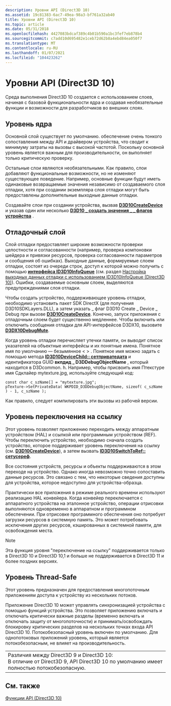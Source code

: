 ```yaml
---
description: Уровни API (Direct3D 10)
ms.assetid: 19c81383-6ac7-49ea-98a3-bf761a32ab40
title: Уровни API (Direct3D 10)
ms.topic: article
ms.date: 05/31/2018
ms.openlocfilehash: 4427083bdcaf389c4b01b590a1bc3fef7eb878b4
ms.sourcegitcommit: c7add10d695482e1ceb72d62b8a4ebd84ea050f7
ms.translationtype: MT
ms.contentlocale: ru-RU
ms.lasthandoff: 01/07/2021
ms.locfileid: "104423262"
---
```

# <a name="api-layers-direct3d-10"></a>Уровни API (Direct3D 10)

Среда выполнения Direct3D 10 создается с использованием слоев, начиная с базовой функциональности ядра и создавая необязательные функции и возможности для разработчиков во внешних слоях.

## <a name="core-layer"></a>Уровень ядра

Основной слой существует по умолчанию. обеспечение очень тонкого сопоставления между API и драйвером устройства, что сводит к минимуму затраты на вызовы с высокой частотой. Поскольку основной уровень является важным для производительности, он выполняет только критическую проверку.

Остальные слои являются необязательными. Как правило, слои добавляют функциональные возможности, но не изменяют существующее поведение. Например, основные функции будут иметь одинаковые возвращаемые значения независимо от создаваемого слоя отладки, хотя при создании экземпляра слоя отладки могут быть предоставлены дополнительные выходные данные отладки.

Создавайте слои при создании устройства, вызвав [**D3D10CreateDevice**](/windows/desktop/api/D3D10Misc/nf-d3d10misc-d3d10createdevice) и указав один или несколько [**D3D10 \_ создать значения \_ \_ флагов устройства**](/windows/desktop/api/D3D10/ne-d3d10-d3d10_create_device_flag) .

## <a name="debug-layer"></a>Отладочный слой

Слой отладки предоставляет широкие возможности проверки целостности и согласованности (например, проверка компоновки шейдера и привязки ресурсов, проверка согласованности параметров и сообщения об ошибках). Выходные данные, формируемые слоем отладки, состоят из очереди строк, доступ к которой можно получить с помощью [**интерфейса ID3D10InfoQueue**](/windows/desktop/api/D3D10SDKLayers/nn-d3d10sdklayers-id3d10infoqueue) (см. раздел [Настройка выходных данных отладки с использованием ID3D10InfoQueue (Direct3D 10)](d3d10-graphics-programming-guide-api-features-layers-info-queue.md)). Ошибки, создаваемые основным слоем, выделяются предупреждениями слоя отладки.

Чтобы создать устройство, поддерживающее уровень отладки, необходимо установить пакет SDK DirectX (для получения D3D10SDKLayers.DLL), а затем указать \_ флаг D3D10 Create \_ Device \_ Debug при вызове [**D3D10CreateDevice**](/windows/desktop/api/D3D10Misc/nf-d3d10misc-d3d10createdevice). Конечно, запуск приложения с отладочным слоем будет существенно медленнее. Чтобы включить или отключить сообщения отладки для API-интерфейсов D3DX10, вызовите [**D3DX10DebugMute**](d3dx10debugmute.md).

Когда уровень отладки перечисляет утечки памяти, он выводит список указателей на объектные интерфейсы и их понятные имена. Понятное имя по умолчанию — безымянное &lt; &gt; . Понятное имя можно задать с помощью метода [**ID3D10DeviceChild:: сетприватедата**](/windows/desktop/api/D3D10/nf-d3d10-id3d10devicechild-setprivatedata) и идентификатора GUID **вкпдид \_ D3DDebugObjectName** , который находится в D3Dcommon. h. Например, чтобы присвоить имя Птекстуре имя Сдклайер mytexture.jpg, используйте следующий код:


```
const char c_szName[] = "mytexture.jpg";
pTexture->SetPrivateData( WKPDID_D3DDebugObjectName, sizeof( c_szName ) - 1, c_szName );
```



Как правило, следует компилировать эти вызовы из рабочей версии.

## <a name="switch-to-reference-layer"></a>Уровень переключения на ссылку

Этот уровень позволяет приложению переходить между аппаратным устройством (HAL) и ссылкой или программным устройством (REF). Чтобы переключить устройство, необходимо сначала создать устройство, которое поддерживает уровень переключения на ссылку (см. [**D3D10CreateDevice**](/windows/desktop/api/D3D10Misc/nf-d3d10misc-d3d10createdevice)), а затем вызвать [**ID3D10SwitchToRef:: сетусереф**](/windows/desktop/api/D3D10SDKLayers/nf-d3d10sdklayers-id3d10switchtoref-setuseref).

Все состояния устройств, ресурсы и объекты поддерживаются в этом переходе на устройство. Однако иногда невозможно точно сопоставить данные ресурсов. Это связано с тем, что некоторые сведения доступны для устройства, которое недоступно для устройства-образца.

Практически все приложения в режиме реального времени используют реализацию HAL конвейера. Когда конвейер переключается с аппаратного устройства на эталонное устройство, операции отрисовки выполняются одновременно в аппаратном и программном обеспечении. При отрисовке программного обеспечения оно потребует загрузки ресурсов в системную память. Это может потребовать исключения других ресурсов, кэшированных в системной памяти, для освобождения места.

> [!Note]  
> Эта функция уровня "переключение на ссылку" поддерживается только в Direct3D 10 и Direct3D 10,1 и больше не поддерживается в Direct3D 11 и более поздних версиях.

 

## <a name="thread-safe-layer"></a>Уровень Thread-Safe

Этот уровень предназначен для предоставления многопоточным приложениям доступа к устройству из нескольких потоков.

Приложение Direct3D 10 может управлять синхронизацией устройства с помощью функций устройства. Это позволяет приложению включать и отключать критически важные разделы (временно включать и отключать защиту от многопоточности) и принимать/освобождать блокировку критических разделов на нескольких точках входа API Direct3D 10. Потокобезопасный уровень включен по умолчанию. Для однопотоковых приложений уровень, который является потокобезопасным, не влияет на производительность.



|                                                                                                                                             |
|---------------------------------------------------------------------------------------------------------------------------------------------|
| Различия между Direct3D 9 и Direct3D 10:<br/> В отличие от Direct3D 9, API Direct3D 10 по умолчанию имеет полностью потокобезопасную.<br/> |



 

## <a name="related-topics"></a>См. также

<dl> <dt>

[Функции API (Direct3D 10)](d3d10-graphics-programming-guide-api-features.md)
</dt> </dl>

 

 




